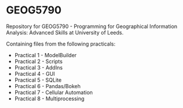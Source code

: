 # GEOG5790
Repository for GEOG5790 - Programming for Geographical Information Analysis: Advanced Skills at University of Leeds.

Containing files from the following practicals:
- Practical 1 - ModelBuilder
- Practical 2 - Scripts
- Practical 3 - AddIns
- Practical 4 - GUI
- Practical 5 - SQLite
- Practical 6 - Pandas/Bokeh
- Practical 7 - Cellular Automation
- Practical 8 - Multiprocessing
